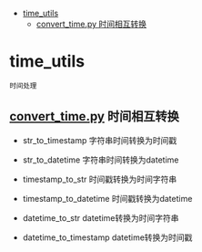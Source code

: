 - [time_utils](#time_utils)
  - [convert_time.py 时间相互转换](#convert_timepy-时间相互转换)
# time_utils

```reStructuredText
时间处理
```

## [convert_time.py](./time_utils/convert_time.py) 时间相互转换

- str_to_timestamp 字符串时间转换为时间戳
  
- str_to_datetime  字符串时间转换为datetime
  
- timestamp_to_str 时间戳转换为时间字符串
  
- timestamp_to_datetime 时间戳转换为datetime
- datetime_to_str datetime转换为时间字符串
- datetime_to_timestamp datetime转换为时间戳

